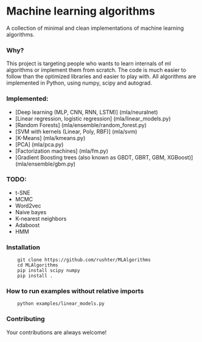 # Machine learning algorithms
A collection of minimal and clean implementations of machine learning algorithms.

### Why?
This project is targeting people who wants to learn internals of ml algorithms or implement them from scratch.
The code is much easier to follow than the optimized libraries and easier to play with.
All algorithms are implemented in Python, using numpy, scipy and autograd.

### Implemented:
* [Deep learning (MLP, CNN, RNN, LSTM)] (mla/neuralnet)
* [Linear regression, logistic regression] (mla/linear_models.py)
* [Random Forests] (mla/ensemble/random_forest.py)
* [SVM with kernels (Linear, Poly, RBF)] (mla/svm)
* [K-Means] (mla/kmeans.py)
* [PCA] (mla/pca.py)
* [Factorization machines] (mla/fm.py)
* [Gradient Boosting trees (also known as GBDT, GBRT, GBM, XGBoost)] (mla/ensemble/gbm.py)


### TODO:
* t-SNE
* MCMC
* Word2vec
* Naive bayes
* K-nearest neighbors
* Adaboost
* HMM

### Installation
        git clone https://github.com/rushter/MLAlgorithms
        cd MLAlgorithms
        pip install scipy numpy
        pip install .

### How to run examples without relative imports
        python examples/linear_models.py

### Contributing
Your contributions are always welcome!
